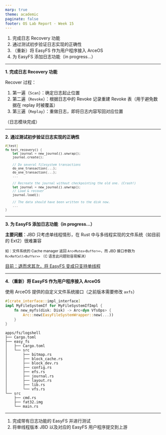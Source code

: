 ```yaml
---
marp: true
theme: academic
paginate: false
footer: OS Lab Report · Week 15
---
```


<!-- header: 第 15 周工作 -->

1. 完成日志 Recovery 功能
2. 通过测试初步验证日志实现的正确性
3. （重新）将 EasyFS 作为用户程序接入 ArceOS
4. 为 EasyFS 添加日志功能（in progress...）

---

**1. 完成日志 Recovery 功能**

Recover 过程：

1. 第一遍（`Scan`）：确定日志起止位置
2. 第二遍（`Revoke`）：根据日志中的 Revoke 记录重建 Revoke 表（用于避免数据在 replay 时被覆盖）
3. 第三遍（`Replay`）：重做日志，即将日志内容写回对应位置

（日志模块完成）

---

<!-- _footer: '' -->

**2. 通过测试初步验证日志实现的正确性**

<small>

```rust
#[test]
fn test_recovery() {
    let journal = new_journal().unwrap();
    journal.create();

    // Do several filesystem transactions
    do_one_transaction(...);
    do_one_transaction(...);
    ...

    // Recreate the journal without checkpointing the old one. (Crash!)
    let journal = new_journal().unwrap();
    // Load & recover
    journal.load();

    // The data should have been written to the disk now.
    ...
}
```

</small>

---

**3. 为 EasyFS 添加日志功能（in progress...）**

**主要问题**：JBD 只考虑单线程情形，在 Rust 中与多线程实现的文件系统（如目前的 Ext2）很难兼容

<small>

如：文件系统的 Cache manager 返回 `Arc<Mutex<Buffer>>`，而 JBD 接口参数为 `Rc<RefCell<Buffer>>`
（C 语言此问题较容易解决）

</small>

<u>目前：退而求其次，将 EasyFS 变成只支持单线程</u>

---

**4.（重新）将 EasyFS 作为用户程序接入 ArceOS**

<div class="twocols">

使用 ArceOS 提供的自定义文件系统接口（之前版本需要修改 `axfs`）

```rust
#[crate_interface::impl_interface]
impl MyFileSystemIf for MyFileSystemIfImpl {
    fn new_myfs(disk: Disk) -> Arc<dyn VfsOps> {
        Arc::new(EasyFileSystemWrapper::new(...))
    }
}
```

<p class="break"></p>

```
apps/fs/logshell
├── Cargo.toml
├── easy_fs
│   ├── Cargo.toml
│   └── src
│       ├── bitmap.rs
│       ├── block_cache.rs
│       ├── block_dev.rs
│       ├── config.rs
│       ├── efs.rs
│       ├── journal.rs
│       ├── layout.rs
│       ├── lib.rs
│       └── vfs.rs
└── src
    ├── cmd.rs
    ├── fat32.img
    └── main.rs
```

</div>



---

<!-- _header: 下周计划 -->

1. 完成带有日志功能的 EasyFS 并进行测试
2. 将单线程版本 JBD 以及对应的 EasyFS 用户程序提交到上游
